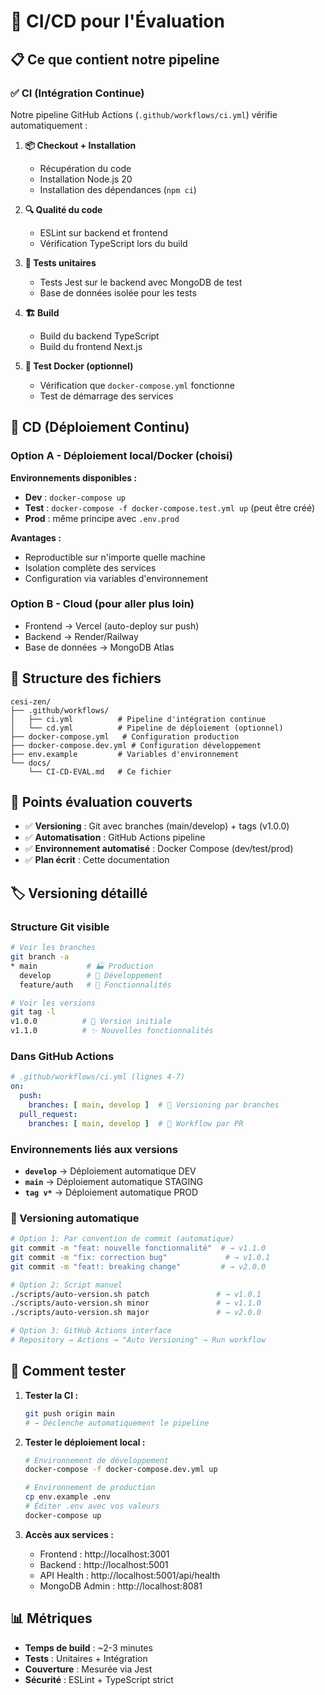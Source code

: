 # 🔄 CI/CD pour l'Évaluation

## 📋 Ce que contient notre pipeline

### ✅ CI (Intégration Continue)

Notre pipeline GitHub Actions (`.github/workflows/ci.yml`) vérifie automatiquement :

1. **📦 Checkout + Installation**
   - Récupération du code
   - Installation Node.js 20
   - Installation des dépendances (`npm ci`)

2. **🔍 Qualité du code**
   - ESLint sur backend et frontend
   - Vérification TypeScript lors du build

3. **🧪 Tests unitaires**
   - Tests Jest sur le backend avec MongoDB de test
   - Base de données isolée pour les tests

4. **🏗️ Build**
   - Build du backend TypeScript
   - Build du frontend Next.js

5. **🐳 Test Docker (optionnel)**
   - Vérification que `docker-compose.yml` fonctionne
   - Test de démarrage des services

## 🚀 CD (Déploiement Continu)

### Option A - Déploiement local/Docker (choisi)

**Environnements disponibles :**

- **Dev** : `docker-compose up`
- **Test** : `docker-compose -f docker-compose.test.yml up` (peut être créé)
- **Prod** : même principe avec `.env.prod`

**Avantages :**
- Reproductible sur n'importe quelle machine
- Isolation complète des services
- Configuration via variables d'environnement

### Option B - Cloud (pour aller plus loin)

- Frontend → Vercel (auto-deploy sur push)
- Backend → Render/Railway 
- Base de données → MongoDB Atlas

## 📁 Structure des fichiers

```
cesi-zen/
├── .github/workflows/
│   ├── ci.yml          # Pipeline d'intégration continue
│   └── cd.yml          # Pipeline de déploiement (optionnel)
├── docker-compose.yml   # Configuration production
├── docker-compose.dev.yml # Configuration développement
├── env.example         # Variables d'environnement
└── docs/
    └── CI-CD-EVAL.md   # Ce fichier
```

## 🎯 Points évaluation couverts

- ✅ **Versioning** : Git avec branches (main/develop) + tags (v1.0.0)
- ✅ **Automatisation** : GitHub Actions pipeline
- ✅ **Environnement automatisé** : Docker Compose (dev/test/prod)
- ✅ **Plan écrit** : Cette documentation

## 🏷️ Versioning détaillé

### Structure Git visible
```bash
# Voir les branches
git branch -a
* main           # 🏭 Production
  develop        # 🔧 Développement
  feature/auth   # 🚀 Fonctionnalités

# Voir les versions
git tag -l
v1.0.0          # 🎯 Version initiale
v1.1.0          # ✨ Nouvelles fonctionnalités
```

### Dans GitHub Actions
```yaml
# .github/workflows/ci.yml (lignes 4-7)
on:
  push:
    branches: [ main, develop ]  # 🌿 Versioning par branches
  pull_request:
    branches: [ main, develop ]  # 🔄 Workflow par PR
```

### Environnements liés aux versions
- **`develop`** → Déploiement automatique DEV
- **`main`** → Déploiement automatique STAGING  
- **`tag v*`** → Déploiement automatique PROD

### 🤖 Versioning automatique
```bash
# Option 1: Par convention de commit (automatique)
git commit -m "feat: nouvelle fonctionnalité"  # → v1.1.0
git commit -m "fix: correction bug"             # → v1.0.1
git commit -m "feat!: breaking change"         # → v2.0.0

# Option 2: Script manuel
./scripts/auto-version.sh patch               # → v1.0.1
./scripts/auto-version.sh minor               # → v1.1.0
./scripts/auto-version.sh major               # → v2.0.0

# Option 3: GitHub Actions interface
# Repository → Actions → "Auto Versioning" → Run workflow
```

## 🔧 Comment tester

1. **Tester la CI :**
   ```bash
   git push origin main
   # → Déclenche automatiquement le pipeline
   ```

2. **Tester le déploiement local :**
   ```bash
   # Environnement de développement
   docker-compose -f docker-compose.dev.yml up

   # Environnement de production
   cp env.example .env
   # Éditer .env avec vos valeurs
   docker-compose up
   ```

3. **Accès aux services :**
   - Frontend : http://localhost:3001
   - Backend : http://localhost:5001
   - API Health : http://localhost:5001/api/health
   - MongoDB Admin : http://localhost:8081

## 📊 Métriques

- **Temps de build** : ~2-3 minutes
- **Tests** : Unitaires + Intégration
- **Couverture** : Mesurée via Jest
- **Sécurité** : ESLint + TypeScript strict
